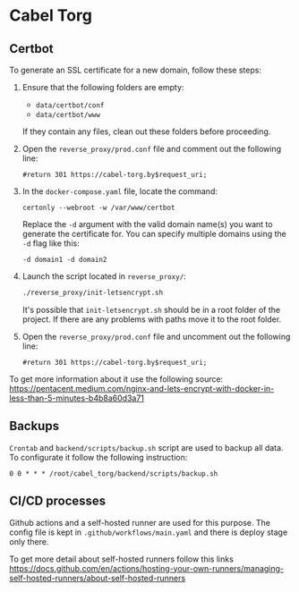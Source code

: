 # Cabel Torg

## Certbot 

To generate an SSL certificate for a new domain, follow these steps:

1. Ensure that the following folders are empty:
   - `data/certbot/conf`
   - `data/certbot/www`

   If they contain any files, clean out these folders before proceeding.

2. Open the `reverse_proxy/prod.conf` file and comment out the following line:
    ```nginx
    #return 301 https://cabel-torg.by$request_uri; 
    ```
3. In the `docker-compose.yaml` file, locate the command:
    ```shell
    certonly --webroot -w /var/www/certbot
    ```
    Replace the `-d` argument with the valid domain name(s) you want to generate the certificate for. 
    You can specify multiple domains using the `-d` flag like this:
    ```commandline
    -d domain1 -d domain2
    ```
4. Launch the script located in `reverse_proxy/`:
    ```bash
    ./reverse_proxy/init-letsencrypt.sh
    ```
   It's possible that `init-letsencrypt.sh` should be in a root folder of the project. If there are any problems with 
   paths move it to the root folder.
5. Open the `reverse_proxy/prod.conf` file and uncomment out the following line:
    ```nginx
    #return 301 https://cabel-torg.by$request_uri; 
    ```
To get more information about it use the following source:
https://pentacent.medium.com/nginx-and-lets-encrypt-with-docker-in-less-than-5-minutes-b4b8a60d3a71


## Backups

`Crontab` and `backend/scripts/backup.sh` script are used to backup all data.
To configurate it follow the following instruction:

```text
0 0 * * * /root/cabel_torg/backend/scripts/backup.sh
```


## CI/CD processes

Github actions and a self-hosted runner are used for this purpose. 
The config file is kept in `.github/workflows/main.yaml` and there is deploy stage only there.

To get more detail about self-hosted runners follow this links 
https://docs.github.com/en/actions/hosting-your-own-runners/managing-self-hosted-runners/about-self-hosted-runners



